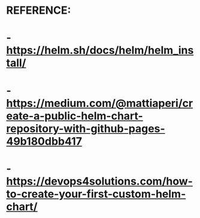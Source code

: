 #
# REFERENCE:
#
# - https://helm.sh/docs/helm/helm_install/
# - https://medium.com/@mattiaperi/create-a-public-helm-chart-repository-with-github-pages-49b180dbb417
# - https://devops4solutions.com/how-to-create-your-first-custom-helm-chart/